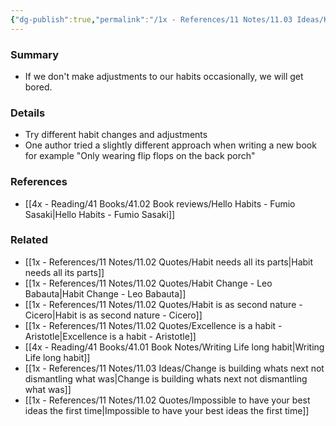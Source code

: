 ```yaml
---
{"dg-publish":true,"permalink":"/1x - References/11 Notes/11.03 Ideas/Keep changing your habits/","title":"Keep changing your habits","noteIcon":""}
---
```



### Summary
- If we don't make adjustments to our habits occasionally, we will get bored.

### Details
- Try different habit changes and adjustments
- One author tried a slightly different approach when writing a new book for example "Only wearing flip flops on the back porch"

### References
- [[4x - Reading/41 Books/41.02 Book reviews/Hello Habits - Fumio Sasaki\|Hello Habits - Fumio Sasaki]]

### Related
- [[1x - References/11 Notes/11.02 Quotes/Habit needs all its parts\|Habit needs all its parts]]
- [[1x - References/11 Notes/11.02 Quotes/Habit Change - Leo Babauta\|Habit Change - Leo Babauta]]
- [[1x - References/11 Notes/11.02 Quotes/Habit is as second nature - Cicero\|Habit is as second nature - Cicero]]
- [[1x - References/11 Notes/11.02 Quotes/Excellence is a habit - Aristotle\|Excellence is a habit - Aristotle]]
- [[4x - Reading/41 Books/41.01 Book Notes/Writing Life long habit\|Writing Life long habit]]
- [[1x - References/11 Notes/11.03 Ideas/Change is building whats next not dismantling what was\|Change is building whats next not dismantling what was]]
- [[1x - References/11 Notes/11.02 Quotes/Impossible to have your best ideas the first time\|Impossible to have your best ideas the first time]]